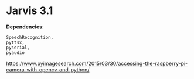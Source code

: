 # Jarvis 3.1
**Dependencies**:

    SpeechRecognition,
    pyttsx,
    pyserial,
    pyaudio
    
https://www.pyimagesearch.com/2015/03/30/accessing-the-raspberry-pi-camera-with-opencv-and-python/
